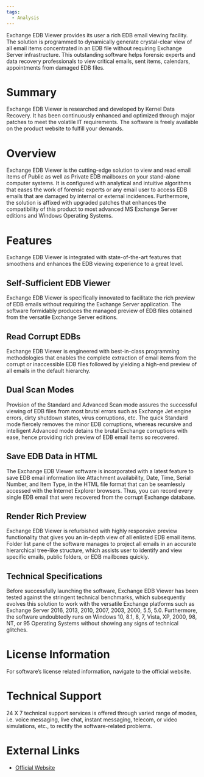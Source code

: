 ```yaml
---
tags:
  - Analysis
---
```

Exchange EDB Viewer provides its user a rich EDB email viewing facility.
The solution is programmed to dynamically generate crystal-clear view of
all email items concentrated in an EDB file without requiring Exchange
Server infrastructure. This outstanding software helps forensic experts
and data recovery professionals to view critical emails, sent items,
calendars, appointments from damaged EDB files.

# Summary

Exchange EDB Viewer is researched and developed by Kernel Data Recovery.
It has been continuously enhanced and optimized through major patches to
meet the volatile IT requirements. The software is freely available on
the product website to fulfill your demands.

# Overview

Exchange EDB Viewer is the cutting-edge solution to view and read email
items of Public as well as Private EDB mailboxes on your stand-alone
computer systems. It is configured with analytical and intuitive
algorithms that eases the work of forensic experts or any email user to
access EDB emails that are damaged by internal or external incidences.
Furthermore, the solution is affixed with upgraded patches that enhances
the compatibility of this product to most advanced MS Exchange Server
editions and Windows Operating Systems.

# Features

Exchange EDB Viewer is integrated with state-of-the-art features that
smoothens and enhances the EDB viewing experience to a great level.

## Self-Sufficient EDB Viewer

Exchange EDB Viewer is specifically innovated to facilitate the rich
preview of EDB emails without requiring the Exchange Server application.
The software formidably produces the managed preview of EDB files
obtained from the versatile Exchange Server editions.

## Read Corrupt EDBs

Exchange EDB Viewer is engineered with best-in-class programming
methodologies that enables the complete extraction of email items from
the corrupt or inaccessible EDB files followed by yielding a high-end
preview of all emails in the default hierarchy.

## Dual Scan Modes

Provision of the Standard and Advanced Scan mode assures the successful
viewing of EDB files from most brutal errors such as Exchange Jet engine
errors, dirty shutdown states, virus corruptions, etc. The quick
Standard mode fiercely removes the minor EDB corruptions, whereas
recursive and intelligent Advanced mode detains the brutal Exchange
corruptions with ease, hence providing rich preview of EDB email items
so recovered.

## Save EDB Data in HTML

The Exchange EDB Viewer software is incorporated with a latest feature
to save EDB email information like Attachment availability, Date, Time,
Serial Number, and Item Type, in the HTML file format that can be
seamlessly accessed with the Internet Explorer browsers. Thus, you can
record every single EDB email that were recovered from the corrupt
Exchange database.

## Render Rich Preview

Exchange EDB Viewer is refurbished with highly responsive preview
functionality that gives you an in-depth view of all enlisted EDB email
items. Folder list pane of the software manages to project all emails in
an accurate hierarchical tree-like structure, which assists user to
identify and view specific emails, public folders, or EDB mailboxes
quickly.

## Technical Specifications

Before successfully launching the software, Exchange EDB Viewer has been
tested against the stringent technical benchmarks, which subsequently
evolves this solution to work with the versatile Exchange platforms such
as Exchange Server 2016, 2013, 2010, 2007, 2003, 2000, 5.5, 5.0.
Furthermore, the software undoubtedly runs on Windows 10, 8.1, 8, 7,
Vista, XP, 2000, 98, NT, or 95 Operating Systems without showing any
signs of technical glitches.

# License Information

For software’s license related information, navigate to the official
website.

# Technical Support

24 X 7 technical support services is offered through varied range of
modes, i.e. voice messaging, live chat, instant messaging, telecom, or
video simulations, etc., to rectify the software-related problems.

# External Links

* [Official Website](http://www.nucleustechnologies.com/)
